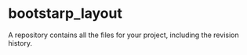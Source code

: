 # bootstarp_layout
A repository contains all the files for your project, including the revision history.
